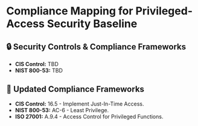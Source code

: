 # Compliance Mapping for Privileged-Access Security Baseline
## 🔒 Security Controls & Compliance Frameworks
- **CIS Control:** TBD
- **NIST 800-53:** TBD

## 📜 Updated Compliance Frameworks
- **CIS Control:** 16.5 - Implement Just-In-Time Access.
- **NIST 800-53:** AC-6 - Least Privilege.
- **ISO 27001:** A.9.4 - Access Control for Privileged Functions.
